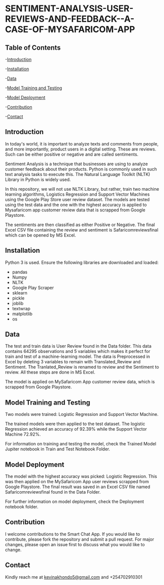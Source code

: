 # SENTIMENT-ANALYSIS-USER-REVIEWS-AND-FEEDBACK--A-CASE-OF-MYSAFARICOM-APP

## Table of Contents
-[Introduction](#Introduction)

-[Installation](#Installation)

-[Data](#Data)

-[Model Training and Testing](#Model-Training-and-Testing)

-[Model Deployment](#Model-Deployment)

-[Contribution](#Contribution)

-[Contact](#Contact)




## Introduction

In today's world, it is important to analyze texts and comments from people, and more importantly, product users in a digital setting. These are reviews. Such can be either positive or negative and are called sentiments.

Sentiment Analysis is a technique that businesses are using to analyze customer feedback about their products. Python is commonly used in such text analysis tasks to execute this. The Natural Language Toolkit (NLTK) Library in Python is widely used.

In this repository, we will not use NLTK Library, but rather, train two machine learning algorithms, Logistics Regression and Support Vector Machines using the Google Play Store user review dataset. The models are tested using the test data and the one with the highest accuracy is applied to Mysafaricom app customer review data that is scrapped from Google Playstore.

The sentiments are then classified as either Positive or Negative. The final Excel CSV file containing the review and sentiment is Safaricomreviewsfinal which can be opened by MS Excel.

## Installation

Python 3 is used. Ensure the following libraries are downloaded and loaded:

- pandas
- Numpy
- NLTK
- Google Play Scraper
- sklearn
- pickle
- joblib
- textwrap
- matplotlib
- os


## Data

The test and train data is User Review found in the Data folder. This data contains 64295 observations and 5 variables which makes it perfect for train and test of a machine-learning model. The data is Preprocessed in Excel by deleting 3 variables to remain with Translated_Review and Sentiment. The Tranlated_Review is renamed to review and the Sentiment to review. All these steps are done in MS Excel.

The model is applied on MySafaricom App customer review data, which is scrapped from Google Playstore.


## Model Training and Testing

Two models were trained: Logistic Regression and Support Vector Machine.

The trained models were then applied to the test dataset. The logistic Regression achieved an accuracy of 92.39% while the Support Vector Machine 72.92%.

For information on training and testing the model, check the Trained Model Jupiter notebook in Train and Test Notebook Folder.


## Model Deployment

The model with the highest accuracy was picked: Logistic Regression. This was then applied on the MySafaricom App user reviews scrapped from Google Playstore. The final result was saved in an Excel CSV file named Safaricomreviewsfinal found in the Data Folder.

For further information on model deployment, check the Deployment notebook folder.


## Contribution

I welcome contributions to the Smart Chat App. If you would like to contribute, please fork the repository and submit a pull request. For major changes, please open an issue first to discuss what you would like to change.

## Contact

Kindly reach me at kevinakhondo5@gmail.com and +254702910301
